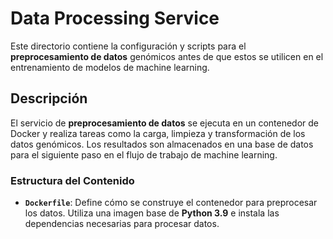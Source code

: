 # Data Processing Service

Este directorio contiene la configuración y scripts para el **preprocesamiento de datos** genómicos antes de que estos se utilicen en el entrenamiento de modelos de machine learning.

## **Descripción**

El servicio de **preprocesamiento de datos** se ejecuta en un contenedor de Docker y realiza tareas como la carga, limpieza y transformación de los datos genómicos. Los resultados son almacenados en una base de datos para el siguiente paso en el flujo de trabajo de machine learning.

### **Estructura del Contenido**

- **`Dockerfile`**: Define cómo se construye el contenedor para preprocesar los datos. Utiliza una imagen base de **Python 3.9** e instala las dependencias necesarias para procesar datos.